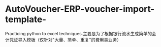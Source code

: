 # AutoVoucher-ERP-voucher-import-template-
Practicing python to excel techniques.主要是为了根据银行流水生成简单的会计凭证导入模板（仅针对"大量、简单、重复"的费用类业务）
